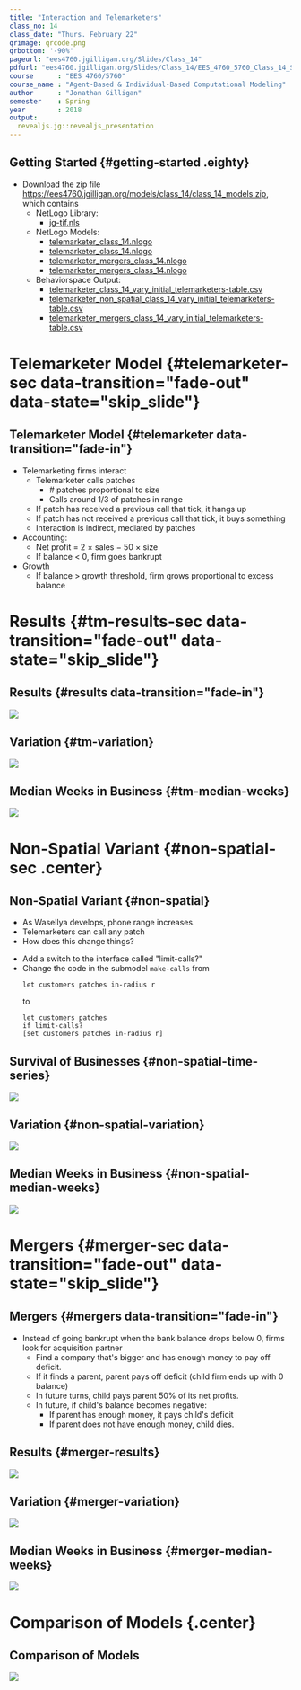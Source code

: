 ```yaml
---
title: "Interaction and Telemarketers"
class_no: 14
class_date: "Thurs. February 22"
qrimage: qrcode.png
qrbottom: '-90%'
pageurl: "ees4760.jgilligan.org/Slides/Class_14"
pdfurl: "ees4760.jgilligan.org/Slides/Class_14/EES_4760_5760_Class_14_Slides.pdf"
course      : "EES 4760/5760"
course_name : "Agent-Based & Individual-Based Computational Modeling"
author      : "Jonathan Gilligan"
semester    : Spring
year        : 2018
output:
  revealjs.jg::revealjs_presentation
---
```


## Getting Started {#getting-started .eighty}

* Download the zip file 
  <https://ees4760.jgilligan.org/models/class_14/class_14_models.zip>,
  which contains
  * NetLogo Library:
    * [jg-tif.nls](/models/class_14/jg-tif.nls)
  * NetLogo Models:
    * [telemarketer_class_14.nlogo](/models/class_14/telemarketer_class_14.nlogo)
    * [telemarketer_class_14.nlogo](/models/class_14/telemarketer_non_spatial_class_14.nlogo)
    * [telemarketer_mergers_class_14.nlogo](/models/class_14/telemarketer_mergers_class_14.nlogo)
    * [telemarketer_mergers_class_14.nlogo](/models/class_14/telemarketer_compare_class_14.nlogo)
  * Behaviorspace Output:
    * [telemarketer_class_14_vary_initial_telemarketers-table.csv](/models/class_14/telemarketer_class_14_vary_initial_telemarketers-table.csv)
    * [telemarketer_non_spatial_class_14_vary_initial_telemarketers-table.csv](/models/class_14/telemarketer_non_spatial_class_14_vary_initial_telemarketers-table.csv)
    * [telemarketer_mergers_class_14_vary_initial_telemarketers-table.csv](/models/class_14/telemarketer_mergers_class_14_vary_initial_telemarketers-table.csv)

# Telemarketer Model {#telemarketer-sec data-transition="fade-out" data-state="skip_slide"}

## Telemarketer Model {#telemarketer data-transition="fade-in"}

* Telemarketing firms interact
  * Telemarketer calls patches
    * \# patches proportional to size
    * Calls around 1/3 of patches in range
  * If patch has received a previous call that tick, it hangs up
  * If patch has not received a previous call that tick, it buys something
  * Interaction is indirect, mediated by patches
* Accounting:
  * Net profit = 2 &times; sales &minus; 50 &times; size
  * If balance < 0, firm goes bankrupt
* Growth
  * If balance > growth threshold, firm grows proportional to excess balance

# Results {#tm-results-sec data-transition="fade-out" data-state="skip_slide"}

## Results {#results data-transition="fade-in"}


![](assets/fig/time-series-1.png)

## Variation {#tm-variation}

![](assets/fig/time-series-bands-1.png)

## Median Weeks in Business {#tm-median-weeks}

![](assets/fig/median-lifetime-1.png)

# Non-Spatial Variant {#non-spatial-sec .center}


## Non-Spatial Variant {#non-spatial}

* As Wasellya develops, phone range increases.
* Telemarketers can call any patch
* How does this change things?

<!-- -->

* Add a switch to the interface called "limit-calls?"
* Change the code in the submodel `make-calls` from
  ```
  let customers patches in-radius r
  ```
  to
  ```
  let customers patches
  if limit-calls?
  [set customers patches in-radius r]
  ```

## Survival of Businesses {#non-spatial-time-series}

![](assets/fig/non-spatial-time-series-1.png)

## Variation {#non-spatial-variation}

![](assets/fig/non-spatial-time-series-bands-1.png)

## Median Weeks in Business {#non-spatial-median-weeks}

![](assets/fig/non-spatial-median-lifetime-1.png)


# Mergers {#merger-sec data-transition="fade-out" data-state="skip_slide"}

## Mergers {#mergers data-transition="fade-in"}

* Instead of going bankrupt when the bank balance drops below 0, firms look for acquisition partner
  * Find a company that's bigger and has enough money to pay off deficit.
  * If it finds a parent, parent pays off deficit (child firm ends up with 0 balance)
  * In future turns, child pays parent 50% of its net profits.
  * In future, if child's balance becomes negative:
    * If parent has enough money, it pays child's deficit
    * If parent does not have enough money, child dies.


## Results {#merger-results}

![](assets/fig/time-series-merger-bands-1.png)

## Variation {#merger-variation}

![](assets/fig/time-series-merger-1.png)

## Median Weeks in Business {#merger-median-weeks}

![](assets/fig/median-lifetime-merger-1.png)


# Comparison of Models {.center}

## Comparison of Models

![](assets/fig/model-comparison-1.png)
